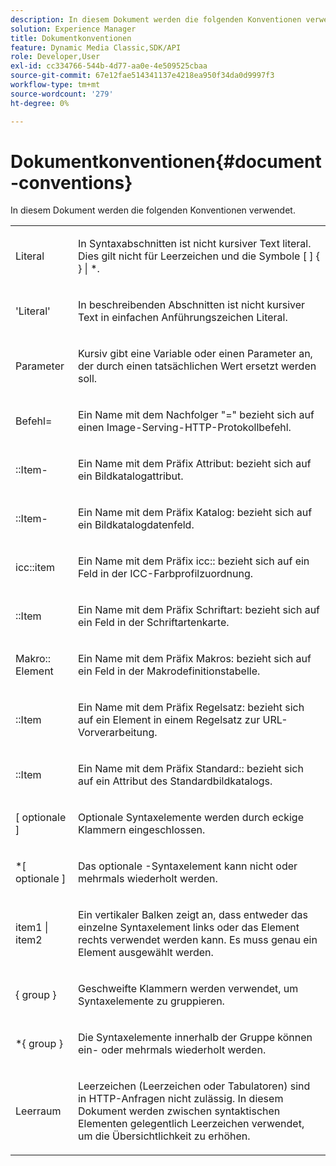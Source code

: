 ```yaml
---
description: In diesem Dokument werden die folgenden Konventionen verwendet.
solution: Experience Manager
title: Dokumentkonventionen
feature: Dynamic Media Classic,SDK/API
role: Developer,User
exl-id: cc334766-544b-4d77-aa0e-4e509525cbaa
source-git-commit: 67e12fae514341137e4218ea950f34da0d9997f3
workflow-type: tm+mt
source-wordcount: '279'
ht-degree: 0%

---
```


# Dokumentkonventionen{#document-conventions}

In diesem Dokument werden die folgenden Konventionen verwendet.

<table id="simpletable_8C9DB0DA5F2B4C068794415602B768CB"> 
 <tr class="strow"> 
  <td class="stentry"> <p>Literal </p> </td> 
  <td class="stentry"> <p>In Syntaxabschnitten ist nicht kursiver Text literal. Dies gilt nicht für Leerzeichen und die Symbole [ ] { } | *. </p> </td> 
 </tr> 
 <tr class="strow"> 
  <td class="stentry"> <p>'Literal' </p> </td> 
  <td class="stentry"> <p>In beschreibenden Abschnitten ist nicht kursiver Text in einfachen Anführungszeichen Literal. </p> </td> 
 </tr> 
 <tr class="strow"> 
  <td class="stentry"> <p> <span class="varname"> Parameter </span> </p> </td> 
  <td class="stentry"> <p>Kursiv gibt eine Variable oder einen Parameter an, der durch einen tatsächlichen Wert ersetzt werden soll. </p> </td> 
 </tr> 
 <tr class="strow"> 
  <td class="stentry"> <p> <span class="codeph"> Befehl= </span> </p> </td> 
  <td class="stentry"> <p>Ein Name mit dem Nachfolger "=" bezieht sich auf einen Image-Serving-HTTP-Protokollbefehl. </p> </td> 
 </tr> 
 <tr class="strow"> 
  <td class="stentry"> <p> <span class="codeph">::Item-</span> </p> </td> 
  <td class="stentry"> <p>Ein Name mit dem Präfix <span class="codeph"> Attribut: </span> bezieht sich auf ein Bildkatalogattribut. </p> </td> 
 </tr> 
 <tr class="strow"> 
  <td class="stentry"> <p> <span class="codeph">::Item-</span> </p> </td> 
  <td class="stentry"> <p>Ein Name mit dem Präfix <span class="codeph"> Katalog: </span> bezieht sich auf ein Bildkatalogdatenfeld. </p> </td> 
 </tr> 
 <tr class="strow"> 
  <td class="stentry"> <p> <span class="codeph"> icc::item </span> </p> </td> 
  <td class="stentry"> <p>Ein Name mit dem Präfix <span class="codeph"> icc:: </span> bezieht sich auf ein Feld in der ICC-Farbprofilzuordnung. </p> </td> 
 </tr> 
 <tr class="strow"> 
  <td class="stentry"> <p> <span class="codeph">::Item </span> </p> </td> 
  <td class="stentry"> <p>Ein Name mit dem Präfix <span class="codeph"> Schriftart: </span> bezieht sich auf ein Feld in der Schriftartenkarte. </p> </td> 
 </tr> 
 <tr class="strow"> 
  <td class="stentry"> <p> <span class="codeph"> Makro:: Element </span> </p> </td> 
  <td class="stentry"> <p>Ein Name mit dem Präfix <span class="codeph"> Makros: </span> bezieht sich auf ein Feld in der Makrodefinitionstabelle. </p> </td> 
 </tr> 
 <tr class="strow"> 
  <td class="stentry"> <p> <span class="codeph">::Item </span> </p> </td> 
  <td class="stentry"> <p>Ein Name mit dem Präfix <span class="codeph"> Regelsatz: </span> bezieht sich auf ein Element in einem Regelsatz zur URL-Vorverarbeitung. </p> </td> 
 </tr> 
 <tr class="strow"> 
  <td class="stentry"> <p> <span class="codeph">::Item </span> </p> </td> 
  <td class="stentry"> <p>Ein Name mit dem Präfix <span class="codeph"> Standard:: </span> bezieht sich auf ein Attribut des Standardbildkatalogs. </p> </td> 
 </tr> 
 <tr class="strow"> 
  <td class="stentry"> <p> <span class="codeph"> [ <span class="varname"> optionale </span>] </span> </p> </td> 
  <td class="stentry"> <p>Optionale Syntaxelemente werden durch eckige Klammern eingeschlossen. </p> </td> 
 </tr> 
 <tr class="strow"> 
  <td class="stentry"> <p> <span class="codeph"> *[ <span class="varname"> optionale </span>] </span> </p> </td> 
  <td class="stentry"> <p>Das <span class="varname"> optionale </span>-Syntaxelement kann nicht oder mehrmals wiederholt werden. </p> </td> 
 </tr> 
 <tr class="strow"> 
  <td class="stentry"> <p> <span class="codeph"> <span class="varname"> item1 </span>| <span class="varname"> item2 </span> </span> </p> </td> 
  <td class="stentry"> <p>Ein vertikaler Balken zeigt an, dass entweder das einzelne Syntaxelement links oder das Element rechts verwendet werden kann. Es muss genau ein Element ausgewählt werden. </p> </td> 
 </tr> 
 <tr class="strow"> 
  <td class="stentry"> <p> <span class="codeph"> { <span class="varname"> group </span>} </span> </p> </td> 
  <td class="stentry"> <p>Geschweifte Klammern werden verwendet, um Syntaxelemente zu gruppieren. </p> </td> 
 </tr> 
 <tr class="strow"> 
  <td class="stentry"> <p> <span class="codeph"> *{ <span class="varname"> group </span>} </span> </p> </td> 
  <td class="stentry"> <p>Die Syntaxelemente innerhalb der Gruppe können ein- oder mehrmals wiederholt werden. </p> </td> 
 </tr> 
 <tr class="strow"> 
  <td class="stentry"> <p>Leerraum </p> </td> 
  <td class="stentry"> <p>Leerzeichen (Leerzeichen oder Tabulatoren) sind in HTTP-Anfragen nicht zulässig. In diesem Dokument werden zwischen syntaktischen Elementen gelegentlich Leerzeichen verwendet, um die Übersichtlichkeit zu erhöhen. </p> </td> 
 </tr> 
</table>

